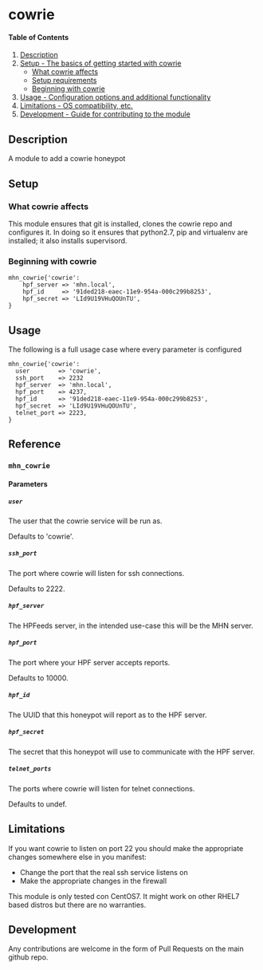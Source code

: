 # cowrie

#### Table of Contents

1. [Description](#description)
2. [Setup - The basics of getting started with cowrie](#setup)
    * [What cowrie affects](#what-cowrie-affects)
    * [Setup requirements](#setup-requirements)
    * [Beginning with cowrie](#beginning-with-cowrie)
3. [Usage - Configuration options and additional functionality](#usage)
4. [Limitations - OS compatibility, etc.](#limitations)
5. [Development - Guide for contributing to the module](#development)

## Description

A module to add a cowrie honeypot

## Setup

### What cowrie affects

This module ensures that git is installed, clones the cowrie repo and
configures it. In doing so it ensures that python2.7, pip and
virtualenv are installed; it also installs supervisord.

### Beginning with cowrie

```
mhn_cowrie{'cowrie':
	hpf_server => 'mhn.local',
	hpf_id     => '91ded218-eaec-11e9-954a-000c299b8253',
    hpf_secret => 'LId9U19VHuQOUnTU',
}
```

## Usage

The following is a full usage case where every parameter is configured

```
mhn_cowrie{'cowrie':
  user        => 'cowrie',
  ssh_port    => 2232
  hpf_server  => 'mhn.local',
  hpf_port    => 4237,
  hpf_id      => '91ded218-eaec-11e9-954a-000c299b8253',
  hpf_secret  => 'LId9U19VHuQOUnTU',
  telnet_port => 2223,
}
```

## Reference

### `mhn_cowrie`

#### Parameters

##### `user`

The user that the cowrie service will be run as.

Defaults to 'cowrie'.

##### `ssh_port`

The port where cowrie will listen for ssh connections.

Defaults to 2222.

##### `hpf_server`

The HPFeeds server, in the intended use-case this will be the MHN
server.

##### `hpf_port`

The port where your HPF server accepts reports.

Defaults to 10000.

##### `hpf_id`

The UUID that this honeypot will report as to the HPF server.

##### `hpf_secret`

The secret that this honeypot will use to communicate with the HPF
server.

##### `telnet_ports`

The ports where cowrie will listen for telnet connections.

Defaults to undef.

## Limitations

If you want cowrie to listen on port 22 you should make the
appropriate changes somewhere else in you manifest:
- Change the port that the real ssh service listens on
- Make the appropriate changes in the firewall

This module is only tested con CentOS7. It might work on other RHEL7
based distros but there are no warranties.

## Development

Any contributions are welcome in the form of Pull Requests on the main
github repo.
